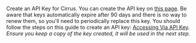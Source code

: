 Create an API Key for Cirrus. You can create the API key on [this page](https://cirrus.ibm.com/user). Be aware that keys automatically expire after 90 days and there is no way to renew them, so you'll need to periodically replace this key. You should follow the steps on this guide to create an API key: [Accessing Via API Key](https://pages.github.ibm.com/CIOCloud/cio-blog/cli/#accessing-via-api-key). _Ensure you keep a copy of the key created, it will be used in the next step._

